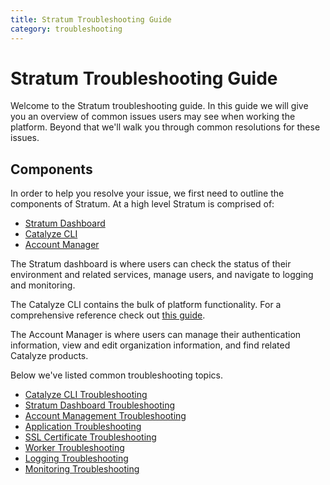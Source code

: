```yaml
---
title: Stratum Troubleshooting Guide
category: troubleshooting
---
```


# Stratum Troubleshooting Guide

Welcome to the Stratum troubleshooting guide. In this guide we will give you an overview of common issues users may see when working the platform. Beyond that we'll walk you through common resolutions for these issues.

## Components

In order to help you resolve your issue, we first need to outline the components of Stratum. At a high level Stratum is comprised of:

- [Stratum Dashboard](https://product.catalyze.io/stratum)
- [Catalyze CLI](https://github.com/catalyzeio/cli)
- [Account Manager](https://product.catalyze.io/account)

The Stratum dashboard is where users can check the status of their environment and related services, manage users, and navigate to logging and monitoring.

The Catalyze CLI contains the bulk of platform functionality. For a comprehensive reference check out [this guide](/paas/paas-cli-reference/).

The Account Manager is where users can manage their authentication information, view and edit organization information, and find related Catalyze products.

Below we've listed common troubleshooting topics.

- [Catalyze CLI Troubleshooting](https://resources.catalyze.io/stratum/articles/troubleshooting/cli-troubleshooting)
- [Stratum Dashboard Troubleshooting](https://resources.catalyze.io/stratum/articles/troubleshooting/stratum-dashboard-troubleshooting)
- [Account Management Troubleshooting](https://resources.catalyze.io/stratum/articles/troubleshooting/account-troubleshooting)
- [Application Troubleshooting](https://resources.catalyze.io/stratum/articles/troubleshooting/app-deployment-troubleshooting)
- [SSL Certificate Troubleshooting](https://resources.catalyze.io/stratum/articles/troubleshooting/ssl-cert-install-troubleshooting)
- [Worker Troubleshooting](https://resources.catalyze.io/stratum/articles/troubleshooting/app-deployment-troubleshooting)
- [Logging Troubleshooting](https://resources.catalyze.io/stratum/articles/troubleshooting/logging-troubleshooting)
- [Monitoring Troubleshooting](https://resources.catalyze.io/stratum/articles/troubleshooting/monitoring-troubleshooting)



